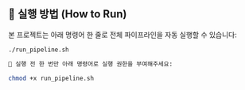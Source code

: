 ## 🚀 실행 방법 (How to Run)

본 프로젝트는 아래 명령어 한 줄로 전체 파이프라인을 자동 실행할 수 있습니다:

```bash
./run_pipeline.sh

📌 실행 전 한 번만 아래 명령어로 실행 권한을 부여해주세요:

chmod +x run_pipeline.sh